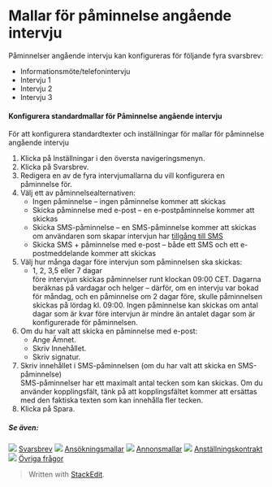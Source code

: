 # Mallar för påminnelse angående intervju

Påminnelser angående intervju kan konfigureras för följande fyra svarsbrev:

-   Informationsmöte/telefonintervju
-   Intervju 1
-   Intervju 2
-   Intervju 3

#### Konfigurera standardmallar för Påminnelse angående intervju

För att konfigurera standardtexter och inställningar för mallar för påminnelse angående intervju

1.  Klicka på  Inställningar  i den översta navigeringsmenyn.
2.  Klicka på  Svarsbrev.
3.  Redigera en av de fyra intervjumallarna du vill konfigurera en påminnelse för.
4.  Välj ett av påminnelsealternativen:
    -   Ingen påminnelse  – ingen påminnelse kommer att skickas
    -   Skicka påminnelse med e-post  – en e-postpåminnelse kommer att skickas
    -   Skicka SMS-påminnelse  – en SMS-påminnelse kommer att skickas om användaren som skapar intervjun har  [tillgång till SMS](access_control_options.htm)
    -   Skicka SMS + påminnelse med e-post  – både ett SMS och ett e-postmeddelande kommer att skickas
5.  Välj hur många dagar före intervjun som påminnelsen ska skickas:
    -   1, 2, 3,5 eller 7 dagar  
        före intervjun skickas påminnelser runt klockan 09:00 CET. Dagarna beräknas på vardagar och helger – därför, om en intervju var bokad för måndag, och en påminnelse om 2 dagar före, skulle påminnelsen skickas på lördag kl. 09:00. Ingen påminnelse kan skickas om antal dagar som är kvar före intervjun är mindre än antalet dagar som är konfigurerade för påminnelsen.
6.  Om du har valt att skicka en påminnelse med e-post:
    -   Ange  Ämnet.
    -   Skriv  Innehållet.
    -   Skriv  signatur.
7.  Skriv  innehållet  i SMS-påminnelsen (om du har valt att skicka en SMS-påminnelse)  
    SMS-påminnelser har ett maximalt antal tecken som kan skickas. Om du använder kopplingsfält, tänk på att kopplingsfältet kommer att ersättas med den faktiska texten som kan innehålla fler tecken.
8.  Klicka på  Spara.  
    

##### Se även:

![](../Resources/Images/icon-document-link.png)  [Svarsbrev](response_emails.htm)
![](../Resources/Images/icon-document-link.png)  [Ansökningsmallar](application_templates.htm)
![](../Resources/Images/icon-document-link.png)  [Annonsmallar](vacancy_templates.htm)
![](../Resources/Images/icon-document-link.png)  [Anställningskontrakt](employment_contacts.htm)
![](../Resources/Images/icon-document-link.png)  [Övriga frågor](additional_questions.htm)


> Written with [StackEdit](https://stackedit.io/).
<!--stackedit_data:
eyJoaXN0b3J5IjpbNTI0ODE3Njk5XX0=
-->